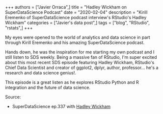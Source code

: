 +++
authors = ["Javier Orraca",]
title = "Hadley Wickham on SuperDataScience Podcast"
date = "2020-02-04"
description = "Kirill Eremenko of SuperDataScience podcast interview's RStudio's Hadley Wickham"
categories = ["Javier's data post",]
tags = ["blog", "RStudio", "rstats",]
+++

My eyes were opened to the world of analytics and data science in part through Kirill Eremenko and his amazing SuperDataScience podcast.
<!--more-->
Hands down, he was the inspiration for me starting my own podcast and I still listen to SDS weekly. Being a massive fan of RStudio, I'm super excited about this most recent SDS episode featuring Hadley Wickham, RStudio's Chief Data Scientist and creator of ggplot2, dplyr, author, professor... he's a research and data science genius!.

This episode is a great listen as he explores RStudio Python and R integration and the future of data science.

Source:

* SuperDataScience ep.337 with [Hadley Wickham](https://www.superdatascience.com/podcast/hadley-wickham-talks-integration-and-future-of-python-and-r)